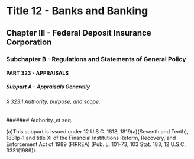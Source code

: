 
# Title 12 - Banks and Banking
## Chapter III - Federal Deposit Insurance Corporation
### Subchapter B - Regulations and Statements of General Policy
#### PART 323 - APPRAISALS
##### Subpart A - Appraisals Generally
###### § 323.1 Authority, purpose, and scope.
####### Authority.,et seq.

(a)This subpart is issued under 12 U.S.C. 1818, 1819(a)(Seventh and Tenth), 1831p-1 and title XI of the Financial Institutions Reform, Recovery, and Enforcement Act of 1989 (FIRREA) (Pub. L. 101-73, 103 Stat. 183, 12 U.S.C. 3331(1989)).
